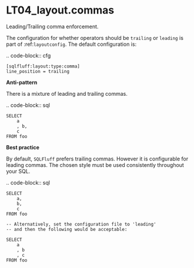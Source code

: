 # LT04_layout.commas

Leading/Trailing comma enforcement.

The configuration for whether operators should be ``trailing`` or
``leading`` is part of :ref:`layoutconfig`. The default configuration is:

.. code-block:: cfg

    [sqlfluff:layout:type:comma]
    line_position = trailing

**Anti-pattern**

There is a mixture of leading and trailing commas.

.. code-block:: sql

    SELECT
        a
        , b,
        c
    FROM foo

**Best practice**

By default, `SQLFluff` prefers trailing commas. However it
is configurable for leading commas. The chosen style must be used
consistently throughout your SQL.

.. code-block:: sql

    SELECT
        a,
        b,
        c
    FROM foo

    -- Alternatively, set the configuration file to 'leading'
    -- and then the following would be acceptable:

    SELECT
        a
        , b
        , c
    FROM foo
